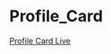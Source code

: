 # Profile_Card

<a href="https://profilecard-frontendmentor-challenge.netlify.app/">Profile Card Live</a>
